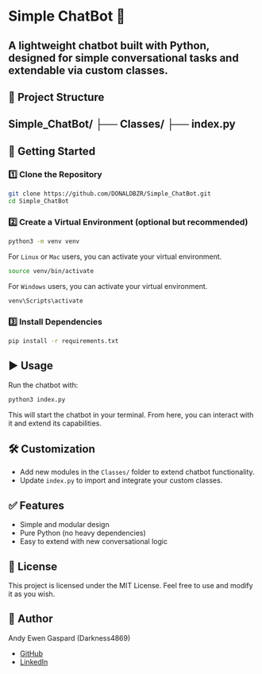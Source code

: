 # Simple ChatBot 🤖
A lightweight chatbot built with **Python**, designed for simple conversational tasks and extendable via custom classes.
---
## 📂 Project Structure
Simple_ChatBot/
├── Classes/
├── index.py
---
## 🚀 Getting Started
### 1️⃣ Clone the Repository
```bash
git clone https://github.com/DONALDBZR/Simple_ChatBot.git
cd Simple_ChatBot
```
### 2️⃣ Create a Virtual Environment (optional but recommended)
```bash
python3 -m venv venv
```
For `Linux` or `Mac` users, you can activate your virtual environment.
```bash
source venv/bin/activate
```
For `Windows` users, you can activate your virtual environment.
```bash
venv\Scripts\activate
```
### 3️⃣ Install Dependencies
```bash
pip install -r requirements.txt
```
## ▶️ Usage
Run the chatbot with:
```bash
python3 index.py
```
This will start the chatbot in your terminal. From here, you can interact with it and extend its capabilities.
## 🛠️ Customization
- Add new modules in the `Classes/` folder to extend chatbot functionality.
- Update `index.py` to import and integrate your custom classes.
## ✅ Features
- Simple and modular design
- Pure Python (no heavy dependencies)
- Easy to extend with new conversational logic
## 📜 License
This project is licensed under the MIT License.
Feel free to use and modify it as you wish.
## 👤 Author
Andy Ewen Gaspard (Darkness4869)
- [GitHub](https://github.com/DONALDBZR)
- [LinkedIn](https://www.linkedin.com/in/andy-gaspard/)
